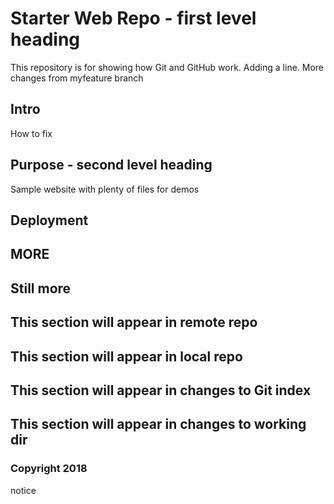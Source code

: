 # Starter Web Repo - first level heading

This repository is for showing how Git and GitHub work. Adding a line.
More changes from myfeature branch

## Intro
How to fix

## Purpose - second level heading

Sample website with plenty of files for demos

## Deployment

## MORE

## Still more

## This section will appear in remote repo

## This section will appear in local repo

## This section will appear in changes to Git index

## This section will appear in changes to working dir

### Copyright 2018
notice

